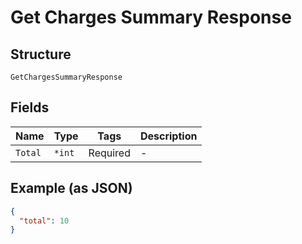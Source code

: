 
# Get Charges Summary Response

## Structure

`GetChargesSummaryResponse`

## Fields

| Name | Type | Tags | Description |
|  --- | --- | --- | --- |
| `Total` | `*int` | Required | - |

## Example (as JSON)

```json
{
  "total": 10
}
```

